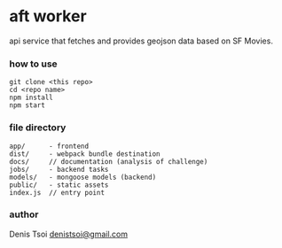 # aft worker

api service that fetches and provides geojson data based on SF Movies.

### how to use

    git clone <this repo>
    cd <repo name>
    npm install
    npm start


### file directory

  
    app/      - frontend  
    dist/     - webpack bundle destination   
    docs/     // documentation (analysis of challenge)  
    jobs/     - backend tasks  
    models/   - mongoose models (backend)  
    public/   - static assets  
    index.js  // entry point  

### author 

Denis Tsoi <denistsoi@gmail.com>